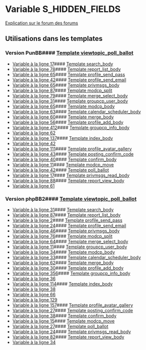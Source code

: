 # Variable S_HIDDEN_FIELDS
[Explication sur le forum des forums](http://forum.forumactif.com/t294113-listing-des-variables#S_HIDDEN_FIELDS)
## Utilisations dans les templates
### Version PunBB#### [Template viewtopic_poll_ballot](punbb/viewtopic_poll_ballot.md)
* [Variable à la ligne 17](../punbb/viewtopic_poll_ballot.tpl#L17)#### [Template search_body](punbb/search_body.md)
* [Variable à la ligne 78](../punbb/search_body.tpl#L78)#### [Template report_list_body](punbb/report_list_body.md)
* [Variable à la ligne 65](../punbb/report_list_body.tpl#L65)#### [Template profile_send_pass](punbb/profile_send_pass.md)
* [Variable à la ligne 42](../punbb/profile_send_pass.tpl#L42)#### [Template profile_send_email](punbb/profile_send_email.md)
* [Variable à la ligne 65](../punbb/profile_send_email.tpl#L65)#### [Template privmsgs_body](punbb/privmsgs_body.md)
* [Variable à la ligne 87](../punbb/privmsgs_body.tpl#L87)#### [Template modcp_split](punbb/modcp_split.md)
* [Variable à la ligne 79](../punbb/modcp_split.tpl#L79)#### [Template merge_select_body](punbb/merge_select_body.md)
* [Variable à la ligne 31](../punbb/merge_select_body.tpl#L31)#### [Template groupcp_user_body](punbb/groupcp_user_body.md)
* [Variable à la ligne 65](../punbb/groupcp_user_body.tpl#L65)#### [Template modcp_body](punbb/modcp_body.md)
* [Variable à la ligne 63](../punbb/modcp_body.tpl#L63)#### [Template calendar_scheduler_body](punbb/calendar_scheduler_body.md)
* [Variable à la ligne 60](../punbb/calendar_scheduler_body.tpl#L60)#### [Template merge_body](punbb/merge_body.md)
* [Variable à la ligne 56](../punbb/merge_body.tpl#L56)#### [Template profile_add_body](punbb/profile_add_body.md)
* [Variable à la ligne 412](../punbb/profile_add_body.tpl#L412)#### [Template groupcp_info_body](punbb/groupcp_info_body.md)
* [Variable à la ligne 62](../punbb/groupcp_info_body.tpl#L62)
* [Variable à la ligne 137](../punbb/groupcp_info_body.tpl#L137)#### [Template index_body](punbb/index_body.md)
* [Variable à la ligne 42](../punbb/index_body.tpl#L42)
* [Variable à la ligne 111](../punbb/index_body.tpl#L111)#### [Template profile_avatar_gallery](punbb/profile_avatar_gallery.md)
* [Variable à la ligne 43](../punbb/profile_avatar_gallery.tpl#L43)#### [Template posting_confirm_code](punbb/posting_confirm_code.md)
* [Variable à la ligne 40](../punbb/posting_confirm_code.tpl#L40)#### [Template confirm_body](punbb/confirm_body.md)
* [Variable à la ligne 11](../punbb/confirm_body.tpl#L11)#### [Template modcp_move](punbb/modcp_move.md)
* [Variable à la ligne 42](../punbb/modcp_move.tpl#L42)#### [Template poll_ballot](punbb/poll_ballot.md)
* [Variable à la ligne 17](../punbb/poll_ballot.tpl#L17)#### [Template privmsgs_read_body](punbb/privmsgs_read_body.md)
* [Variable à la ligne 88](../punbb/privmsgs_read_body.tpl#L88)#### [Template report_view_body](punbb/report_view_body.md)
* [Variable à la ligne 61](../punbb/report_view_body.tpl#L61)
### Version phpBB2#### [Template viewtopic_poll_ballot](subsilver/viewtopic_poll_ballot.md)
* [Variable à la ligne 31](../subsilver/viewtopic_poll_ballot.tpl#L31)#### [Template search_body](subsilver/search_body.md)
* [Variable à la ligne 87](../subsilver/search_body.tpl#L87)#### [Template report_list_body](subsilver/report_list_body.md)
* [Variable à la ligne 2](../subsilver/report_list_body.tpl#L2)#### [Template profile_send_pass](subsilver/profile_send_pass.md)
* [Variable à la ligne 24](../subsilver/profile_send_pass.tpl#L24)#### [Template profile_send_email](subsilver/profile_send_email.md)
* [Variable à la ligne 46](../subsilver/profile_send_email.tpl#L46)#### [Template privmsgs_body](subsilver/privmsgs_body.md)
* [Variable à la ligne 76](../subsilver/privmsgs_body.tpl#L76)#### [Template modcp_split](subsilver/modcp_split.md)
* [Variable à la ligne 64](../subsilver/modcp_split.tpl#L64)#### [Template merge_select_body](subsilver/merge_select_body.md)
* [Variable à la ligne 11](../subsilver/merge_select_body.tpl#L11)#### [Template groupcp_user_body](subsilver/groupcp_user_body.md)
* [Variable à la ligne 34](../subsilver/groupcp_user_body.tpl#L34)#### [Template modcp_body](subsilver/modcp_body.md)
* [Variable à la ligne 33](../subsilver/modcp_body.tpl#L33)#### [Template calendar_scheduler_body](subsilver/calendar_scheduler_body.md)
* [Variable à la ligne 62](../subsilver/calendar_scheduler_body.tpl#L62)#### [Template merge_body](subsilver/merge_body.md)
* [Variable à la ligne 30](../subsilver/merge_body.tpl#L30)#### [Template profile_add_body](subsilver/profile_add_body.md)
* [Variable à la ligne 356](../subsilver/profile_add_body.tpl#L356)#### [Template groupcp_info_body](subsilver/groupcp_info_body.md)
* [Variable à la ligne 36](../subsilver/groupcp_info_body.tpl#L36)
* [Variable à la ligne 114](../subsilver/groupcp_info_body.tpl#L114)#### [Template index_body](subsilver/index_body.md)
* [Variable à la ligne 38](../subsilver/index_body.tpl#L38)
* [Variable à la ligne 66](../subsilver/index_body.tpl#L66)
* [Variable à la ligne 129](../subsilver/index_body.tpl#L129)
* [Variable à la ligne 157](../subsilver/index_body.tpl#L157)#### [Template profile_avatar_gallery](subsilver/profile_avatar_gallery.md)
* [Variable à la ligne 27](../subsilver/profile_avatar_gallery.tpl#L27)#### [Template posting_confirm_code](subsilver/posting_confirm_code.md)
* [Variable à la ligne 38](../subsilver/posting_confirm_code.tpl#L38)#### [Template confirm_body](subsilver/confirm_body.md)
* [Variable à la ligne 15](../subsilver/confirm_body.tpl#L15)#### [Template modcp_move](subsilver/modcp_move.md)
* [Variable à la ligne 27](../subsilver/modcp_move.tpl#L27)#### [Template poll_ballot](subsilver/poll_ballot.md)
* [Variable à la ligne 24](../subsilver/poll_ballot.tpl#L24)#### [Template privmsgs_read_body](subsilver/privmsgs_read_body.md)
* [Variable à la ligne 82](../subsilver/privmsgs_read_body.tpl#L82)#### [Template report_view_body](subsilver/report_view_body.md)
* [Variable à la ligne 34](../subsilver/report_view_body.tpl#L34)